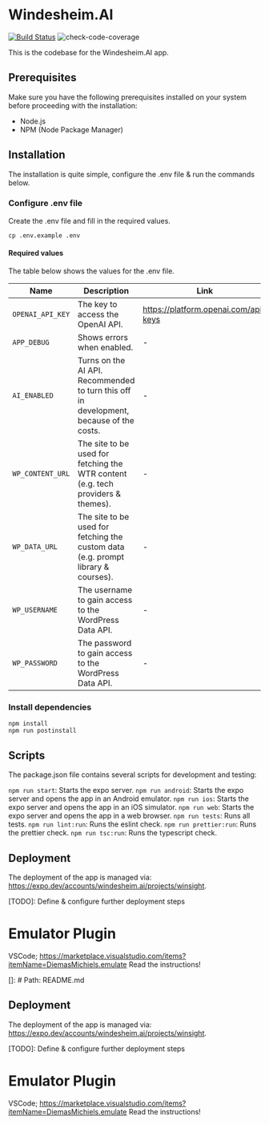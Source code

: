 # Windesheim.AI

[![Build Status](https://github.com/Windesheim-AI-App/Windesheim.AI/actions/workflows/app.build.yml/badge.svg)](https://github.com/Windesheim-AI-App/Windesheim.AI/actions/workflows/app.build.yml)
![check-code-coverage](https://img.shields.io/badge/code--coverage-80.29%25-green)

This is the codebase for the Windesheim.AI app.

## Prerequisites

Make sure you have the following prerequisites installed on your system before proceeding with the installation:

-   Node.js
-   NPM (Node Package Manager)

## Installation

The installation is quite simple, configure the .env file & run the commands below.

### Configure .env file

Create the .env file and fill in the required values.

```shell
cp .env.example .env
```

#### Required values

The table below shows the values for the .env file.

| Name             | Description                                                                             | Link                                 |
|------------------|-----------------------------------------------------------------------------------------|--------------------------------------|
| `OPENAI_API_KEY` | The key to access the OpenAI API.                                                       | https://platform.openai.com/api-keys |
| `APP_DEBUG`      | Shows errors when enabled.                                                              | -                                    |
| `AI_ENABLED`     | Turns on the AI API. Recommended to turn this off in development, because of the costs. | -                                    |
| `WP_CONTENT_URL` | The site to be used for fetching the WTR content (e.g. tech providers & themes).        | -                                    |
| `WP_DATA_URL`    | The site to be used for fetching the custom data (e.g. prompt library & courses).       | -                                    |
| `WP_USERNAME`    | The username to gain access to the WordPress Data API.                                  | -                                    |
| `WP_PASSWORD`    | The password to gain access to the WordPress Data API.                                  | -                                    |

### Install dependencies

```shell
npm install
npm run postinstall
```

## Scripts

The package.json file contains several scripts for development and testing:  

`npm run start`: Starts the expo server.
`npm run android`: Starts the expo server and opens the app in an Android emulator.
`npm run ios`: Starts the expo server and opens the app in an iOS simulator.
`npm run web`: Starts the expo server and opens the app in a web browser.
`npm run tests`: Runs all tests.
`npm run lint:run`: Runs the eslint check.
`npm run prettier:run`: Runs the prettier check.
`npm run tsc:run`: Runs the typescript check.

## Deployment

The deployment of the app is managed via: https://expo.dev/accounts/windesheim.ai/projects/winsight.

[TODO]: Define & configure further deployment steps

# Emulator Plugin

VSCode; https://marketplace.visualstudio.com/items?itemName=DiemasMichiels.emulate
Read the instructions!

[]: # Path: README.md

## Deployment

The deployment of the app is managed via: https://expo.dev/accounts/windesheim.ai/projects/winsight.

[TODO]: Define & configure further deployment steps

# Emulator Plugin

VSCode; https://marketplace.visualstudio.com/items?itemName=DiemasMichiels.emulate
Read the instructions!
